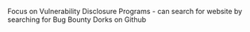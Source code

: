 Focus on Vulnerability Disclosure Programs - can search for website by searching for Bug Bounty Dorks on Github 
